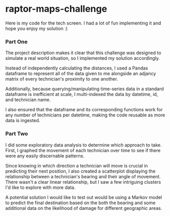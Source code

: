 # raptor-maps-challenge

Here is my code for the tech screen. I had a lot of fun implementing it and hope you enjoy my solution :)

### Part One

The project description makes it clear that this challenge was designed to simulate a real world situation, so I implemented my solution accordingly.

Instead of independently calculating the distances, I used a Pandas dataframe to represent all of the data given to me alongside an adjancy matrix of every technician's proximity to one another. 

Additionally, because querying/manipulating time-series data in a standard dataframe is inefficient at scale, I multi-indexed the data by datetime, id, and technician name. 

I also ensured that the dataframe and its corresponding functions work for any number of technicians per datetime, making the code reusable as more data is ingested.

### Part Two
I did some exploratory data analysis to determine which approach to take. First, I graphed the movement of each technician over time to see if there were any easily discernable patterns. 

Since knowing in which direction a technician will move is crucial in predicting their next position, I also created a scatterplot displaying the relationship between a technician's bearing and their angle of movement. There wasn't a clear linear relationship, but I saw a few intriguing clusters I'd like to explore with more data. 

A potential solution I would like to test out would be using a Markov model to predict the final destination based on the both the bearing and some additional data on the likelihood of damage for different geographic areas.
